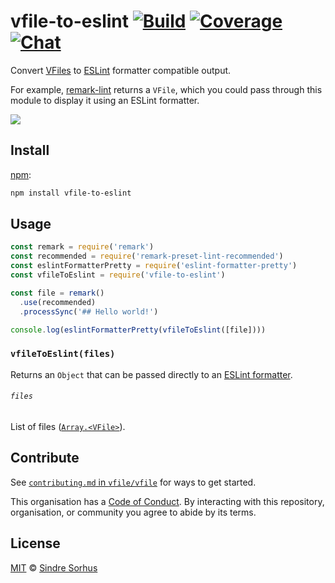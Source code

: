 # vfile-to-eslint [![Build][build-badge]][build] [![Coverage][coverage-badge]][coverage] [![Chat][chat-badge]][chat]

Convert [VFiles][vfile] to [ESLint][] formatter compatible output.

For example, [remark-lint][] returns a `VFile`, which you could pass through
this module to display it using an ESLint formatter.

![][screenshot]

## Install

[npm][]:

```bash
npm install vfile-to-eslint
```

## Usage

```js
const remark = require('remark')
const recommended = require('remark-preset-lint-recommended')
const eslintFormatterPretty = require('eslint-formatter-pretty')
const vfileToEslint = require('vfile-to-eslint')

const file = remark()
  .use(recommended)
  .processSync('## Hello world!')

console.log(eslintFormatterPretty(vfileToEslint([file])))
```

### `vfileToEslint(files)`

Returns an `Object` that can be passed directly to an
[ESLint formatter][eslint-formatter].

###### `files`

List of files ([`Array.<VFile>`][vfile]).

## Contribute

See [`contributing.md` in `vfile/vfile`][contributing] for ways to get started.

This organisation has a [Code of Conduct][coc].  By interacting with this
repository, organisation, or community you agree to abide by its terms.

## License

[MIT][license] © [Sindre Sorhus][author]

<!-- Definitions -->

[build-badge]: https://img.shields.io/travis/vfile/vfile-to-eslint.svg?branch=master

[build]: https://travis-ci.org/vfile/vfile-to-eslint

[coverage-badge]: https://img.shields.io/codecov/c/github/vfile/vfile-to-eslint.svg

[coverage]: https://codecov.io/github/vfile/vfile-to-eslint

[chat-badge]: https://img.shields.io/gitter/room/vfile/Lobby.svg

[chat]: https://gitter.im/vfile/Lobby

[npm]: https://docs.npmjs.com/cli/install

[license]: license

[author]: https://sindresorhus.com

[screenshot]: screenshot.png

[contributing]: https://github.com/vfile/vfile/blob/master/contributing.md

[coc]: https://github.com/vfile/vfile/blob/master/code-of-conduct.md

[remark-lint]: https://github.com/remarkjs/remark-lint

[vfile]: https://github.com/vfile/vfile

[eslint]: http://eslint.org

[eslint-formatter]: https://npms.io/search?term=eslint-formatter
